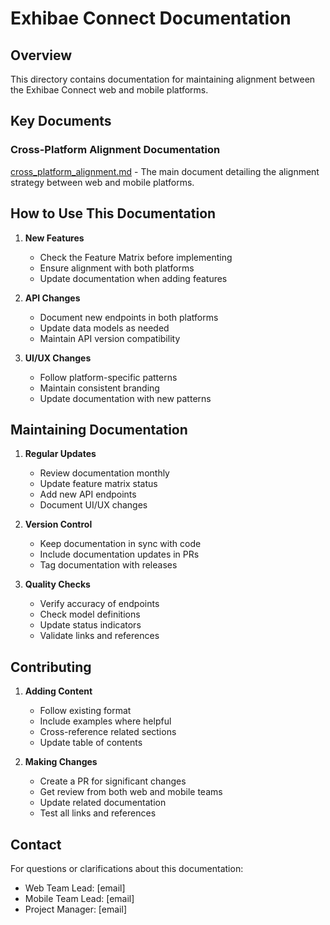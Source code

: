 # Exhibae Connect Documentation

## Overview
This directory contains documentation for maintaining alignment between the Exhibae Connect web and mobile platforms.

## Key Documents

### Cross-Platform Alignment Documentation
[cross_platform_alignment.md](./cross_platform_alignment.md) - The main document detailing the alignment strategy between web and mobile platforms.

## How to Use This Documentation

1. **New Features**
   - Check the Feature Matrix before implementing
   - Ensure alignment with both platforms
   - Update documentation when adding features

2. **API Changes**
   - Document new endpoints in both platforms
   - Update data models as needed
   - Maintain API version compatibility

3. **UI/UX Changes**
   - Follow platform-specific patterns
   - Maintain consistent branding
   - Update documentation with new patterns

## Maintaining Documentation

1. **Regular Updates**
   - Review documentation monthly
   - Update feature matrix status
   - Add new API endpoints
   - Document UI/UX changes

2. **Version Control**
   - Keep documentation in sync with code
   - Include documentation updates in PRs
   - Tag documentation with releases

3. **Quality Checks**
   - Verify accuracy of endpoints
   - Check model definitions
   - Update status indicators
   - Validate links and references

## Contributing

1. **Adding Content**
   - Follow existing format
   - Include examples where helpful
   - Cross-reference related sections
   - Update table of contents

2. **Making Changes**
   - Create a PR for significant changes
   - Get review from both web and mobile teams
   - Update related documentation
   - Test all links and references

## Contact

For questions or clarifications about this documentation:
- Web Team Lead: [email]
- Mobile Team Lead: [email]
- Project Manager: [email] 